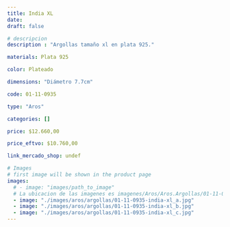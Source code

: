 ```yaml
---
title: India XL
date: 
draft: false

# descripcion
description : "Argollas tamaño xl en plata 925."

materials: Plata 925

color: Plateado

dimensions: "Diámetro 7.7cm"

code: 01-11-0935

type: "Aros"

categories: []

price: $12.660,00

price_eftvo: $10.760,00

link_mercado_shop: undef

# Images
# first image will be shown in the product page
images:
  # - image: "images/path_to_image"
  # La ubicacion de las imagenes es imagenes/Aros/Aros.Argollas/01-11-0935-india-xl
  - image: "./images/aros/argollas/01-11-0935-india-xl_a.jpg"
  - image: "./images/aros/argollas/01-11-0935-india-xl_b.jpg"
  - image: "./images/aros/argollas/01-11-0935-india-xl_c.jpg"
---
```

